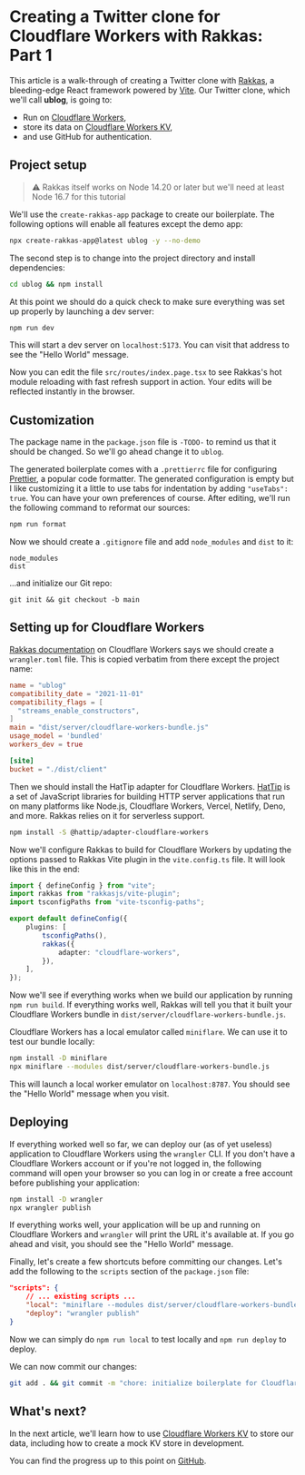 # Creating a Twitter clone for Cloudflare Workers with Rakkas: Part 1

This article is a walk-through of creating a Twitter clone with [Rakkas](https://github.com/rakkasjs/rakkasjs), a bleeding-edge React framework powered by [Vite](https://vitejs.dev/). Our Twitter clone, which we'll call **ublog**, is going to:

- Run on [Cloudflare Workers](https://workers.cloudflare.com/),
- store its data on [Cloudflare Workers KV](https://www.cloudflare.com/products/workers-kv/),
- and use GitHub for authentication.

## Project setup

> ⚠️ Rakkas itself works on Node 14.20 or later but we'll need at least Node 16.7 for this tutorial

We'll use the `create-rakkas-app` package to create our boilerplate. The following options will enable all features except the demo app:

```bash
npx create-rakkas-app@latest ublog -y --no-demo
```

The second step is to change into the project directory and install dependencies:

```bash
cd ublog && npm install
```

At this point we should do a quick check to make sure everything was set up properly by launching a dev server:

```bash
npm run dev
```

This will start a dev server on `localhost:5173`. You can visit that address to see the "Hello World" message.

Now you can edit the file `src/routes/index.page.tsx` to see Rakkas's hot module reloading with fast refresh support in action. Your edits will be reflected instantly in the browser.

## Customization

The package name in the `package.json` file is `-TODO-` to remind us that it should be changed. So we'll go ahead change it to `ublog`.

The generated boilerplate comes with a `.prettierrc` file for configuring [Prettier](https://prettier.io/), a popular code formatter. The generated configuration is empty but I like customizing it a little to use tabs for indentation by adding `"useTabs": true`. You can have your own preferences of course. After editing, we'll run the following command to reformat our sources:

```bash
npm run format
```

Now we should create a `.gitignore` file and add `node_modules` and `dist` to it:

```
node_modules
dist
```

...and initialize our Git repo:

```
git init && git checkout -b main
```

## Setting up for Cloudflare Workers

[Rakkas documentation](https://rakkasjs.org/guide/cloudflare-workers) on Cloudflare Workers says we should create a `wrangler.toml` file. This is copied verbatim from there except the project name:

```toml
name = "ublog"
compatibility_date = "2021-11-01"
compatibility_flags = [
  "streams_enable_constructors",
]
main = "dist/server/cloudflare-workers-bundle.js"
usage_model = 'bundled'
workers_dev = true

[site]
bucket = "./dist/client"
```

Then we should install the HatTip adapter for Cloudflare Workers. [HatTip](https://github.com/hattipjs/hattip) is a set of JavaScript libraries for building HTTP server applications that run on many platforms like Node.js, Cloudflare Workers, Vercel, Netlify, Deno, and more. Rakkas relies on it for serverless support.

```bash
npm install -S @hattip/adapter-cloudflare-workers
```

Now we'll configure Rakkas to build for Cloudflare Workers by updating the options passed to Rakkas Vite plugin in the `vite.config.ts` file. It will look like this in the end:

```ts
import { defineConfig } from "vite";
import rakkas from "rakkasjs/vite-plugin";
import tsconfigPaths from "vite-tsconfig-paths";

export default defineConfig({
	plugins: [
		tsconfigPaths(),
		rakkas({
			adapter: "cloudflare-workers",
		}),
	],
});
```

Now we'll see if everything works when we build our application by running `npm run build`. If everything works well, Rakkas will tell you that it built your Cloudflare Workers bundle in `dist/server/cloudflare-workers-bundle.js`.

Cloudflare Workers has a local emulator called `miniflare`. We can use it to test our bundle locally:

```bash
npm install -D miniflare
npx miniflare --modules dist/server/cloudflare-workers-bundle.js
```

This will launch a local worker emulator on `localhost:8787`. You should see the "Hello World" message when you visit.

## Deploying

If everything worked well so far, we can deploy our (as of yet useless) application to Cloudflare Workers using the `wrangler` CLI. If you don't have a Cloudflare Workers account or if you're not logged in, the following command will open your browser so you can log in or create a free account before publishing your application:

```bash
npm install -D wrangler
npx wrangler publish
```

If everything works well, your application will be up and running on Cloudflare Workers and `wrangler` will print the URL it's available at. If you go ahead and visit, you should see the "Hello World" message.

Finally, let's create a few shortcuts before committing our changes. Let's add the following to the `scripts` section of the `package.json` file:

```json
"scripts": {
	// ... existing scripts ...
	"local": "miniflare --modules dist/server/cloudflare-workers-bundle.js",
	"deploy": "wrangler publish"
}
```

Now we can simply do `npm run local` to test locally and `npm run deploy` to deploy.

We can now commit our changes:

```bash
git add . && git commit -m "chore: initialize boilerplate for Cloudflare Workers"
```

## What's next?

In the next article, we'll learn how to use [Cloudflare Workers KV](https://www.cloudflare.com/products/workers-kv) to store our data, including how to create a mock KV store in development.

You can find the progress up to this point on [GitHub](https://github.com/rakkasjs/ublog/tree/article-1).
